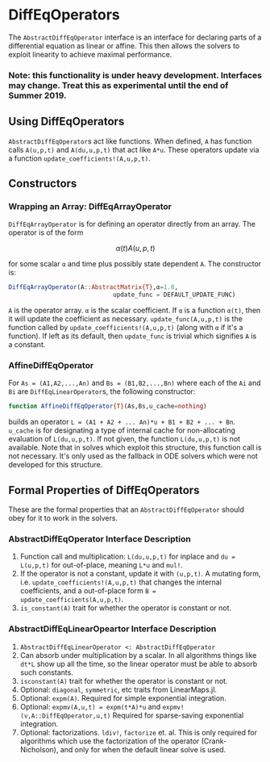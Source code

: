 # DiffEqOperators

The `AbstractDiffEqOperator` interface is an interface for declaring parts of
a differential equation as linear or affine. This then allows the solvers to
exploit linearity to achieve maximal performance.

### Note: this functionality is under heavy development. Interfaces may change. Treat this as experimental until the end of Summer 2019.

## Using DiffEqOperators

`AbstractDiffEqOperator`s act like functions. When defined, `A` has function
calls `A(u,p,t)` and `A(du,u,p,t)` that act like `A*u`. These operators update
via a function `update_coefficients!(A,u,p,t)`.

## Constructors

### Wrapping an Array: DiffEqArrayOperator

`DiffEqArrayOperator` is for defining an operator directly from an array. The
operator is of the form

```math
\alpha(t)A(u,p,t)
```

for some scalar `α` and time plus possibly state dependent `A`. The
constructor is:

```julia
DiffEqArrayOperator(A::AbstractMatrix{T},α=1.0,
                             update_func = DEFAULT_UPDATE_FUNC)
```

`A` is the operator array. `α` is the scalar coefficient. If `α` is a function
`α(t)`, then it will update the coefficient as necessary. `update_func(A,u,p,t)` 
is the function called by `update_coefficients!(A,u,p,t)` (along with `α` if it's 
a function). If left as its default, then `update_func` is trivial which signifies
`A` is a constant.

### AffineDiffEqOperator

For `As = (A1,A2,...,An)` and `Bs = (B1,B2,...,Bn)` where each of the `Ai` and
`Bi` are `DiffEqLinearOperator`s, the following constructor:

```julia
function AffineDiffEqOperator{T}(As,Bs,u_cache=nothing)
```

builds an operator `L = (A1 + A2 + ... An)*u + B1 + B2 + ... + Bn`. `u_cache`
is for designating a type of internal cache for non-allocating evaluation of
`L(du,u,p,t)`. If not given, the function `L(du,u,p,t)` is not available. Note
that in solves which exploit this structure, this function call is not necessary.
It's only used as the fallback in ODE solvers which were not developed for this
structure.

## Formal Properties of DiffEqOperators

These are the formal properties that an `AbstractDiffEqOperator` should obey
for it to work in the solvers.

### AbstractDiffEqOperator Interface Description

1. Function call and multiplication: `L(du,u,p,t)` for inplace and `du = L(u,p,t)` for
   out-of-place, meaning `L*u` and `mul!`.
2. If the operator is not a constant, update it with `(u,p,t)`. A mutating form, i.e.
   `update_coefficients!(A,u,p,t)` that changes the internal coefficients, and a
   out-of-place form `B = update_coefficients(A,u,p,t)`.
3. `is_constant(A)` trait for whether the operator is constant or not.

### AbstractDiffEqLinearOpeartor Interface Description

1. `AbstractDiffEqLinearOperator <: AbstractDiffEqOperator`
2. Can absorb under multiplication by a scalar. In all algorithms things like
   `dt*L` show up all the time, so the linear operator must be able to absorb
   such constants.
4. `isconstant(A)` trait for whether the operator is constant or not.
5. Optional: `diagonal`, `symmetric`, etc traits from LinearMaps.jl.
6. Optional: `expm(A)`. Required for simple exponential integration.
7. Optional: `expmv(A,u,t) = expm(t*A)*u` and `expmv!(v,A::DiffEqOperator,u,t)`
   Required for sparse-saving exponential integration.
8. Optional: factorizations. `ldiv!`, `factorize` et. al. This is only required
   for algorithms which use the factorization of the operator (Crank-Nicholson),
   and only for when the default linear solve is used.
